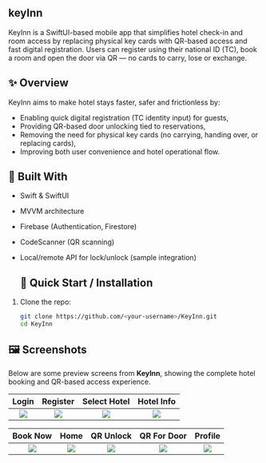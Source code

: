 ## keyInn
KeyInn is a SwiftUI-based mobile app that simplifies hotel check-in and room access by replacing physical key cards with QR-based access and fast digital registration. Users can register using their national ID (TC), book a room and open the door via QR — no cards to carry, lose or exchange.

## ✨ Overview

KeyInn aims to make hotel stays faster, safer and frictionless by:
- Enabling quick digital registration (TC identity input) for guests,
- Providing QR-based door unlocking tied to reservations,
- Removing the need for physical key cards (no carrying, handing over, or replacing cards),
- Improving both user convenience and hotel operational flow.

## 🧰 Built With

- Swift & SwiftUI  
- MVVM architecture  
- Firebase (Authentication, Firestore)  
- CodeScanner (QR scanning)  
- Local/remote API for lock/unlock (sample integration)

  ## 🚀 Quick Start / Installation

1. Clone the repo:
   ```bash
   git clone https://github.com/<your-username>/KeyInn.git
   cd KeyInn

## 🖼️ Screenshots

Below are some preview screens from **KeyInn**, showing the complete hotel booking and QR-based access experience.

| Login | Register | Select Hotel | Hotel Info |
|:---:|:---:|:---:|:---:|
| ![](swiftuihotelproject/screenshots/login.png) | ![](swiftuihotelproject/screenshots/register.png) | ![](swiftuihotelproject/screenshots/selectHotels.png) | ![](swiftuihotelproject/screenshots/hotelsInfo.png) |

| Book Now | Home | QR Unlock | QR For Door | Profile | 
|:---:|:---:|:---:|:---:|:---:|
| ![](swiftuihotelproject/screenshots/bookNow.png) | ![](swiftuihotelproject/screenshots/home.png) | ![](swiftuihotelproject/screenshots/qrSuccess.png) | ![](swiftuihotelproject/screenshots/qrForDoor.png) | ![](swiftuihotelproject/screenshots/profile.png) |

